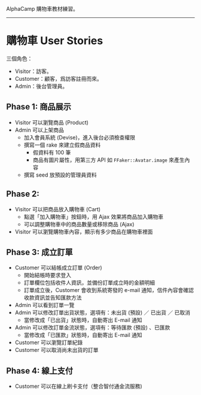 AlphaCamp 購物車教材練習。

---
# 購物車 User Stories
三個角色：
- Visitor：訪客。
- Customer：顧客，爲訪客註冊而來。
- Admin：後台管理員。
## Phase 1: 商品展示
- Visitor 可以瀏覽商品 (Product)
- Admin 可以上架商品
  - 加入會員系統 (Devise)，進入後台必須檢查權限
  - 撰寫一個 rake 來建立假商品資料
    - 假資料有 100 筆
    - 商品有圖片屬性，用第三方 API 如 `FFaker::Avatar.image` 來產生內容
  - 撰寫 seed 放預設的管理員資料
## Phase 2:
- Visitor 可以把商品放入購物車 (Cart)
  - 點選「加入購物車」按鈕時，用 Ajax 效果將商品加入購物車
  - 可以調整購物車中的商品數量或移除商品 (Ajax)
- Visitor 可以瀏覽購物車內容，顯示有多少商品在購物車裡面
## Phase 3: 成立訂單
- Customer 可以結帳成立訂單 (Order)
  - 開始結帳時要求登入
  - 訂單欄位包括收件人資訊，並備份訂單成立時的金額明細
  - 訂單成立後，Customer 會收到系統寄發的 e-mail 通知，信件內容會確認收款資訊並告知匯款方法
- Admin 可以看到訂單一覽
- Admin 可以修改訂單出貨狀態，選項有：未出貨 (預設) ／ 已出貨 ／ 已取消
  - 當修改成「已出貨」狀態時，自動寄出 E-mail 通知
- Admin 可以修改訂單金流狀態，選項有：等待匯款 (預設) 、已匯款
  - 當修改成「已匯款」狀態時，自動寄出 E-mail 通知
- Customer 可以瀏覽訂單紀錄
- Customer 可以取消尚未出貨的訂單
## Phase 4: 線上支付
- Customer 可以在線上刷卡支付（整合智付通金流服務)
